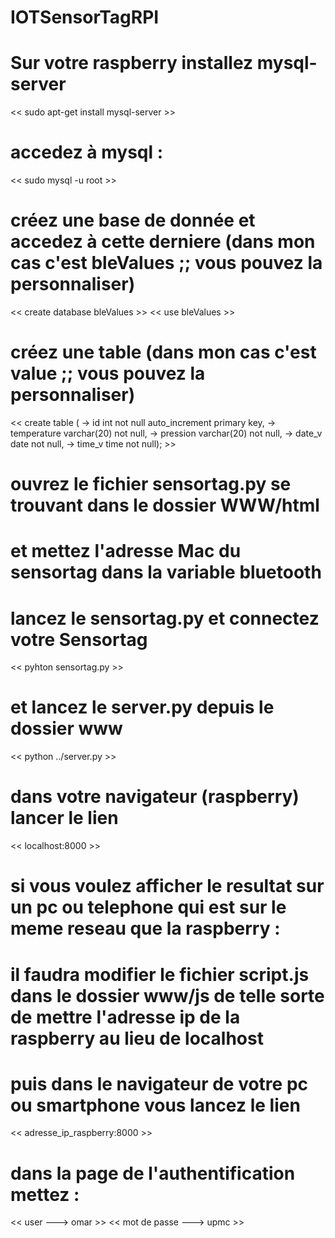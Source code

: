 # IOTSensorTagRPI
# Sur votre raspberry installez mysql-server
<<  sudo apt-get install mysql-server >>
# accedez à mysql :
<< sudo mysql -u root >>
# créez une base de donnée et accedez à cette derniere (dans mon cas c'est bleValues ;; vous pouvez la personnaliser)
<< create database bleValues >>
<< use bleValues >>
# créez une table (dans mon cas c'est value ;; vous pouvez la personnaliser)
<< create table (
   -> id int not null auto_increment primary key,
   -> temperature varchar(20) not null,
   -> pression varchar(20) not null,
   -> date_v date not null,
   -> time_v time not null); >>
# ouvrez le fichier sensortag.py se trouvant dans le dossier WWW/html
# et mettez l'adresse Mac du sensortag dans la variable bluetooth
# lancez le sensortag.py et connectez votre Sensortag
<< pyhton sensortag.py >>
# et lancez le server.py depuis le dossier www
<< python ../server.py >>
# dans votre navigateur (raspberry) lancer le lien 
<< localhost:8000 >>
# si vous voulez afficher le resultat sur un pc ou telephone qui est sur le meme reseau que la raspberry :
# il faudra modifier le fichier script.js dans le dossier www/js de telle sorte de mettre l'adresse ip de la raspberry au lieu de localhost
# puis dans le navigateur de votre pc ou smartphone vous lancez le lien
<< adresse_ip_raspberry:8000 >>
# dans la page de l'authentification mettez :
<< user ---> omar >>
<< mot de passe  ---> upmc >>
